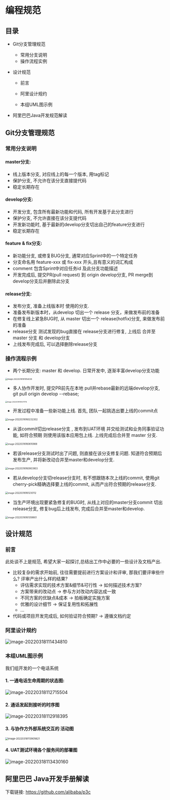 # 编程规范

## 目录

+ Git分支管理规范
  + 常用分支说明
  + 操作流程实例

+ 设计规范
  + 前言
  + 阿里设计规约

  + 本组UML图示例

+ 阿里巴巴Java开发规范解读

## Git分支管理规范

### 常用分支说明

#### master分支:

+ 线上版本分支, 对应线上的每一个版本, 用tag标记
+ 保护分支, 不允许在该分支直接提代码
+ 稳定长期存在

#### develop分支:

+ 开发分支, 包含所有最新功能和代码, 所有开发基于此分支进行
+ 保护分支, 不允许直接在该分支提代码
+ 开发新功能时, 基于最新的develop分支切出自己的feature分支进行
+ 稳定长期存在

#### feature & fix分支:

+ 新功能分支,  或修复BUG分支, 通常对应Sprint中的一个特定任务
+ 分支命名用 feature-xxx 或 fix-xxx 开头,且有意义的词汇构成
+ comment 包含Sprint中对应任务id 及此分支功能描述
+ 开发完成后, 提交PR(pull request) 到 origin develop分支,  PR merge到develop分支后并删除此分支

#### release分支:

+ 发布分支, 准备上线版本时 使用的分支. 
+ 准备发布新版本时，从develop 切出一个 release 分支，来做发布前的准备
+ 在修复线上紧急BUG时, 从 master 切出一个 release(hotfix)分支, 来做发布前的准备
+ release分支 测试发现的bug直接在 release分支进行修复, 上线后 合并至 master 分支 和 develop分支
+ 上线发布完成后, 可以选择删除release分支

### 操作流程示例

+ 两个长期分支:  master 和 develop.  日常开发中, 逐渐丰富develop分支功能 

<img src="./doc/git-0.png" alt="image-20220316161954036" style="zoom:42%;" />

+ 多人协作开发时,  提交PR前先在本地 pull并rebase最新的远端develop分支,   git pull origin develop --rebase;

<img src="./doc/git-1-1.png" alt="image-20220318105311716" style="zoom:35%;" />

+ 开发过程中准备一些新功能上线. 首先, 团队一起挑选出要上线的commit点

<img src="./doc/git-1.png" alt="image-20220316160232302" style="zoom:50%;" />

+ 从该commit切出release分支 , 发布到UAT环境 并交给测试和业务同事验证功能, 如符合预期 则使用该版本应用包上线. 上线完成后合并至 master 分支.

<img src="./doc/git-miss.png" alt="image-20220316160610988" style="zoom:50%;" />

+ 若该release分支测试时出了问题, 则直接在该分支修复问题. 知道符合预期后 发布生产, 并将新改动合并至master和develop分支.

<img src="./doc/git-3.png" alt="image-20220316160903903" style="zoom:50%;" />

+ 若从develop分支切release分支时, 有不想跟随本次上线的commit, 使用git cherry-pick精确选择要上线的commit, 从而产出符合预期的release分支.

<img src="./doc/git-4.png" alt="image-20220316161230112" style="zoom:50%;" />

+ 当生产环境出现要紧急修复的BUG时, 从线上对应的master分支commit 切出release分支, 修复bug后上线发布, 完成后合并至master和develop.

<img src="./doc/git-5.png" alt="image-20220316161359901" style="zoom:50%;" />

## 设计规范

### 前言

此处谈不上是规范, 希望大家一起探讨,总结出工作中必要的一些设计及文档产出. 

+ 比较复杂的需求开始前, 往往需要提前进行方案设计和评审, 那我们要评审些什么?  评审产出什么样的结果?
  + 评估需求实现的技术方案&细节&可行性 -> 如何描述技术方案?  
  + 方案带来的改动点 -> 参与方对改动内容达成一致
  + 不同方案的优缺点&成本 -> 拍板确定实施方案
  + 优雅的设计细节 -> 保证复用性和拓展性
  + ...
+ 代码或项目开发完成后,  如何验证符合预期?  -> 遵循文档约定

### 阿里设计规约

![image-20220318111434810](./doc/design-1.png)

### 本组UML图示例

我们组开发的一个电话系统

#### 1. 一通电话生命周期的状态图:

![image-20220318112715504](./doc/design1.png)

#### 2. 通话发起到接听的时序图

![image-20220318112918395](./doc/design2.png)

#### 3. 与协作方外部系统交互的 活动图

<img src="./doc/design3.png" alt="image-20220318113905621" style="zoom:55%;" />

#### 4. UAT测试环境各个服务间的部署图

![image-20220318113430160](./doc/design4.png)

## 阿里巴巴 Java开发手册解读

下载链接: https://github.com/alibaba/p3c



